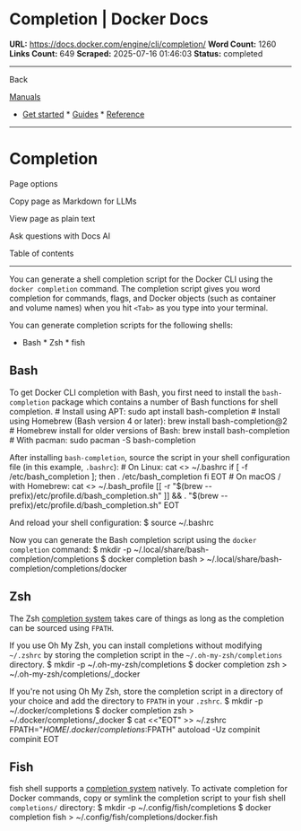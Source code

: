 # Completion | Docker Docs

**URL:** https://docs.docker.com/engine/cli/completion/
**Word Count:** 1260
**Links Count:** 649
**Scraped:** 2025-07-16 01:46:03
**Status:** completed

---

Back

[Manuals](https://docs.docker.com/manuals/)

  * [Get started](https://docs.docker.com/get-started/)   * [Guides](https://docs.docker.com/guides/)   * [Reference](https://docs.docker.com/reference/)

* * *

# Completion

Page options

Copy page as Markdown for LLMs

View page as plain text

Ask questions with Docs AI

Table of contents

* * *

You can generate a shell completion script for the Docker CLI using the `docker completion` command. The completion script gives you word completion for commands, flags, and Docker objects \(such as container and volume names\) when you hit `<Tab>` as you type into your terminal.

You can generate completion scripts for the following shells:

  * Bash   * Zsh   * fish

## Bash

To get Docker CLI completion with Bash, you first need to install the `bash-completion` package which contains a number of Bash functions for shell completion.               # Install using APT:     sudo apt install bash-completion          # Install using Homebrew (Bash version 4 or later):     brew install bash-completion@2     # Homebrew install for older versions of Bash:     brew install bash-completion          # With pacman:     sudo pacman -S bash-completion

After installing `bash-completion`, source the script in your shell configuration file \(in this example, `.bashrc`\):               # On Linux:     cat <<EOT >> ~/.bashrc     if [ -f /etc/bash_completion ]; then         . /etc/bash_completion     fi     EOT          # On macOS / with Homebrew:     cat <<EOT >> ~/.bash_profile     [[ -r "$(brew --prefix)/etc/profile.d/bash_completion.sh" ]] && . "$(brew --prefix)/etc/profile.d/bash_completion.sh"     EOT

And reload your shell configuration:               $ source ~/.bashrc     

Now you can generate the Bash completion script using the `docker completion` command:               $ mkdir -p ~/.local/share/bash-completion/completions     $ docker completion bash > ~/.local/share/bash-completion/completions/docker     

## Zsh

The Zsh [completion system](http://zsh.sourceforge.net/Doc/Release/Completion-System.html) takes care of things as long as the completion can be sourced using `FPATH`.

If you use Oh My Zsh, you can install completions without modifying `~/.zshrc` by storing the completion script in the `~/.oh-my-zsh/completions` directory.               $ mkdir -p ~/.oh-my-zsh/completions     $ docker completion zsh > ~/.oh-my-zsh/completions/_docker     

If you're not using Oh My Zsh, store the completion script in a directory of your choice and add the directory to `FPATH` in your `.zshrc`.               $ mkdir -p ~/.docker/completions     $ docker completion zsh > ~/.docker/completions/_docker                    $ cat <<"EOT" >> ~/.zshrc     FPATH="$HOME/.docker/completions:$FPATH"     autoload -Uz compinit     compinit     EOT     

## Fish

fish shell supports a [completion system](https://fishshell.com/docs/current/#tab-completion) natively. To activate completion for Docker commands, copy or symlink the completion script to your fish shell `completions/` directory:               $ mkdir -p ~/.config/fish/completions     $ docker completion fish > ~/.config/fish/completions/docker.fish